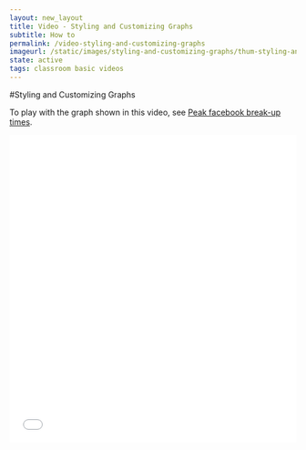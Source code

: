 ```yaml
---
layout: new_layout
title: Video - Styling and Customizing Graphs
subtitle: How to
permalink: /video-styling-and-customizing-graphs
imageurl: /static/images/styling-and-customizing-graphs/thum-styling-and-customizing-graphs.png
state: active
tags: classroom basic videos
---
```


#Styling and Customizing Graphs

To play with the graph shown in this video, see [Peak facebook break-up times](https://plot.ly/181/~Dreamshot/).

<iframe src="//player.vimeo.com/video/94000688" width="100%" height="540" frameborder="0" webkitallowfullscreen mozallowfullscreen allowfullscreen></iframe>
